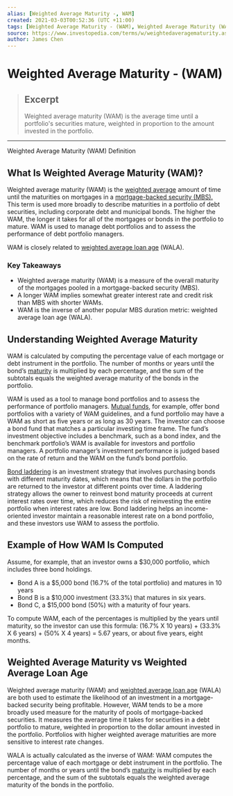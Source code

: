 ```yaml
---
alias: [Weighted Average Maturity -, WAM]
created: 2021-03-03T00:52:36 (UTC +11:00)
tags: [Weighted Average Maturity - (WAM), Weighted Average Maturity (WAM) Definition]
source: https://www.investopedia.com/terms/w/weightedaveragematurity.asp
author: James Chen
---
```


# Weighted Average Maturity - (WAM)

> ## Excerpt
> Weighted average maturity (WAM) is the average time until a portfolio's securities mature, weighted in proportion to the amount invested in the portfolio.

---

Weighted Average Maturity (WAM) Definition
## What Is Weighted Average Maturity (WAM)?

Weighted average maturity (WAM) is the [weighted average](https://www.investopedia.com/terms/w/weightedaverage.asp) amount of time until the maturities on mortgages in a [mortgage-backed security (MBS).](https://www.investopedia.com/terms/m/mbs.asp) This term is used more broadly to describe maturities in a portfolio of debt securities, including corporate debt and municipal bonds. The higher the WAM, the longer it takes for all of the mortgages or bonds in the portfolio to mature. WAM is used to manage debt portfolios and to assess the performance of debt portfolio managers.

WAM is closely related to [weighted average loan age](https://www.investopedia.com/terms/w/wala.asp) (WALA).

### Key Takeaways

-   Weighted average maturity (WAM) is a measure of the overall maturity of the mortgages pooled in a mortgage-backed security (MBS).
-   A longer WAM implies somewhat greater interest rate and credit risk than MBS with shorter WAMs.
-   WAM is the inverse of another popular MBS duration metric: weighted average loan age (WALA).

## Understanding Weighted Average Maturity

WAM is calculated by computing the percentage value of each mortgage or debt instrument in the portfolio. The number of months or years until the bond’s [maturity](https://www.investopedia.com/terms/m/maturity.asp) is multiplied by each percentage, and the sum of the subtotals equals the weighted average maturity of the bonds in the portfolio.

WAM is used as a tool to manage bond portfolios and to assess the performance of portfolio managers. [Mutual funds](https://www.investopedia.com/terms/m/mutualfund.asp), for example, offer bond portfolios with a variety of WAM guidelines, and a fund portfolio may have a WAM as short as five years or as long as 30 years. The investor can choose a bond fund that matches a particular investing time frame. The fund’s investment objective includes a benchmark, such as a bond index, and the benchmark portfolio’s WAM is available for investors and portfolio managers. A portfolio manager’s investment performance is judged based on the rate of return and the WAM on the fund’s bond portfolio.

[Bond laddering](https://www.investopedia.com/terms/b/bondladdering.asp) is an investment strategy that involves purchasing bonds with different maturity dates, which means that the dollars in the portfolio are returned to the investor at different points over time. A laddering strategy allows the owner to reinvest bond maturity proceeds at current interest rates over time, which reduces the risk of reinvesting the entire portfolio when interest rates are low. Bond laddering helps an income-oriented investor maintain a reasonable interest rate on a bond portfolio, and these investors use WAM to assess the portfolio.

## Example of How WAM Is Computed

Assume, for example, that an investor owns a $30,000 portfolio, which includes three bond holdings.

-   Bond A is a $5,000 bond (16.7% of the total portfolio) and matures in 10 years
-   Bond B is a $10,000 investment (33.3%) that matures in six years.
-   Bond C, a $15,000 bond (50%) with a maturity of four years.

To compute WAM, each of the percentages is multiplied by the years until maturity, so the investor can use this formula: (16.7% X 10 years) + (33.3% X 6 years) + (50% X 4 years) = 5.67 years, or about five years, eight months.

## Weighted Average Maturity vs Weighted Average Loan Age

Weighted average maturity (WAM) and [weighted average loan age](https://www.investopedia.com/terms/w/wala.asp) (WALA) are both used to estimate the likelihood of an investment in a mortgage-backed security being profitable. However, WAM tends to be a more broadly used measure for the maturity of pools of mortgage-backed securities. It measures the average time it takes for securities in a debt portfolio to mature, weighted in proportion to the dollar amount invested in the portfolio. Portfolios with higher weighted average maturities are more sensitive to interest rate changes.

WALA is actually calculated as the inverse of WAM: WAM computes the percentage value of each mortgage or debt instrument in the portfolio. The number of months or years until the bond’s [maturity](https://www.investopedia.com/terms/m/maturity.asp) is multiplied by each percentage, and the sum of the subtotals equals the weighted average maturity of the bonds in the portfolio.
